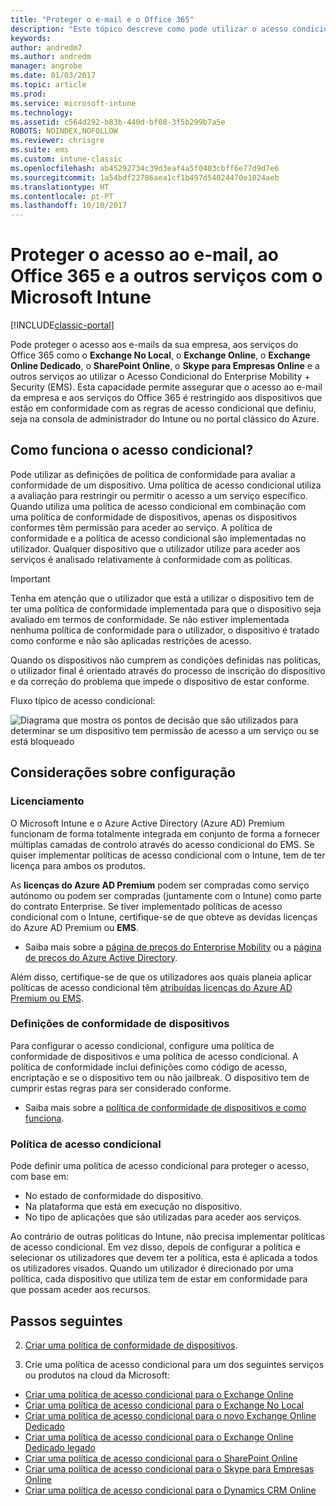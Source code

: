 ```yaml
---
title: "Proteger o e-mail e o Office 365"
description: "Este tópico descreve como pode utilizar o acesso condicional para permitir que apenas dispositivos compatíveis acedam ao e-mail e aos dados da empresa no SharePoint online e noutros serviços."
keywords: 
author: andredm7
ms.author: andredm
manager: angrobe
ms.date: 01/03/2017
ms.topic: article
ms.prod: 
ms.service: microsoft-intune
ms.technology: 
ms.assetid: c564d292-b83b-440d-bf08-3f5b299b7a5e
ROBOTS: NOINDEX,NOFOLLOW
ms.reviewer: chrisgre
ms.suite: ems
ms.custom: intune-classic
ms.openlocfilehash: ab45292734c39d3eaf4a5f0403cbff6e77d9d7e6
ms.sourcegitcommit: 1a54bdf22786aea1cf1b497d54024470e1024aeb
ms.translationtype: HT
ms.contentlocale: pt-PT
ms.lasthandoff: 10/10/2017
---
```

# <a name="protect-access-to-email-office-365-and-other-services-with-microsoft-intune"></a>Proteger o acesso ao e-mail, ao Office 365 e a outros serviços com o Microsoft Intune

[!INCLUDE[classic-portal](../includes/classic-portal.md)]

Pode proteger o acesso aos e-mails da sua empresa, aos serviços do Office 365 como o **Exchange No Local**, o **Exchange Online**, o **Exchange Online Dedicado**, o **SharePoint Online**, o **Skype para Empresas Online** e a outros serviços ao utilizar o Acesso Condicional do Enterprise Mobility + Security (EMS). Esta capacidade permite assegurar que o acesso ao e-mail da empresa e aos serviços do Office 365 é restringido aos dispositivos que estão em conformidade com as regras de acesso condicional que definiu, seja na consola de administrador do Intune ou no portal clássico do Azure.
## <a name="how-does-conditional-access-work"></a>Como funciona o acesso condicional?
Pode utilizar as definições de política de conformidade para avaliar a conformidade de um dispositivo. Uma política de acesso condicional utiliza a avaliação para restringir ou permitir o acesso a um serviço específico. Quando utiliza uma política de acesso condicional em combinação com uma política de conformidade de dispositivos, apenas os dispositivos conformes têm permissão para aceder ao serviço. A política de conformidade e a política de acesso condicional são implementadas no utilizador. Qualquer dispositivo que o utilizador utilize para aceder aos serviços é analisado relativamente à conformidade com as políticas.

> [!IMPORTANT]
> Tenha em atenção que o utilizador que está a utilizar o dispositivo tem de ter uma política de conformidade implementada para que o dispositivo seja avaliado em termos de conformidade.
> Se não estiver implementada nenhuma política de conformidade para o utilizador, o dispositivo é tratado como conforme e não são aplicadas restrições de acesso.

Quando os dispositivos não cumprem as condições definidas nas políticas, o utilizador final é orientado através do processo de inscrição do dispositivo e da correção do problema que impede o dispositivo de estar conforme.

Fluxo típico de acesso condicional:

![Diagrama que mostra os pontos de decisão que são utilizados para determinar se um dispositivo tem permissão de acesso a um serviço ou se está bloqueado](../media/ConditionalAccess4.png)

## <a name="setup-considerations"></a>Considerações sobre configuração

### <a name="licensing"></a>Licenciamento

O Microsoft Intune e o Azure Active Directory (Azure AD) Premium funcionam de forma totalmente integrada em conjunto de forma a fornecer múltiplas camadas de controlo através do acesso condicional do EMS. Se quiser implementar políticas de acesso condicional com o Intune, tem de ter licença para ambos os produtos.

As **licenças do Azure AD Premium** podem ser compradas como serviço autónomo ou podem ser compradas (juntamente com o Intune) como parte do contrato Enterprise. Se tiver implementado políticas de acesso condicional com o Intune, certifique-se de que obteve as devidas licenças do Azure AD Premium ou **EMS**.

- Saiba mais sobre a [página de preços do Enterprise Mobility](https://www.microsoft.com/cloud-platform/enterprise-mobility-pricing) ou a [página de preços do Azure Active Directory](https://azure.microsoft.com/pricing/details/active-directory/).

Além disso, certifique-se de que os utilizadores aos quais planeia aplicar políticas de acesso condicional têm [atribuídas licenças do Azure AD Premium ou EMS](/intune/licenses-assign).

### <a name="device-compliance-settings"></a>Definições de conformidade de dispositivos

Para configurar o acesso condicional, configure uma política de conformidade de dispositivos e uma política de acesso condicional. A política de conformidade inclui definições como código de acesso, encriptação e se o dispositivo tem ou não jailbreak. O dispositivo tem de cumprir estas regras para ser considerado conforme.

- Saiba mais sobre a [política de conformidade de dispositivos e como funciona](introduction-to-device-compliance-policies-in-microsoft-intune.md).

### <a name="conditional-access-policy"></a>Política de acesso condicional

Pode definir uma política de acesso condicional para proteger o acesso, com base em:
- No estado de conformidade do dispositivo.
- Na plataforma que está em execução no dispositivo.
- No tipo de aplicações que são utilizadas para aceder aos serviços.

Ao contrário de outras políticas do Intune, não precisa implementar políticas de acesso condicional. Em vez disso, depois de configurar a política e selecionar os utilizadores que devem ter a política, esta é aplicada a todos os utilizadores visados. Quando um utilizador é direcionado por uma política, cada dispositivo que utiliza tem de estar em conformidade para que possam aceder aos recursos.


## <a name="next-steps"></a>Passos seguintes


2. [Criar uma política de conformidade de dispositivos](create-a-device-compliance-policy-in-microsoft-intune.md).

2.  Crie uma política de acesso condicional para um dos seguintes serviços ou produtos na cloud da Microsoft:

  - [Criar uma política de acesso condicional para o Exchange Online](restrict-access-to-exchange-online-with-microsoft-intune.md)
  - [Criar uma política de acesso condicional para o Exchange No Local](restrict-access-to-exchange-onpremises-with-microsoft-intune.md)
  - [Criar uma política de acesso condicional para o novo Exchange Online Dedicado](restrict-access-to-exchange-online-with-microsoft-intune.md)
  - [Criar uma política de acesso condicional para o Exchange Online Dedicado legado](restrict-access-to-exchange-onpremises-with-microsoft-intune.md)
  - [Criar uma política de acesso condicional para o SharePoint Online](restrict-access-to-sharepoint-online-with-microsoft-intune.md)
  - [Criar uma política de acesso condicional para o Skype para Empresas Online](restrict-access-to-skype-for-business-online-with-microsoft-intune.md)
  - [Criar uma política de acesso condicional para o Dynamics CRM Online](restrict-access-to-dynamics-crm-online-with-microsoft-intune.md)

